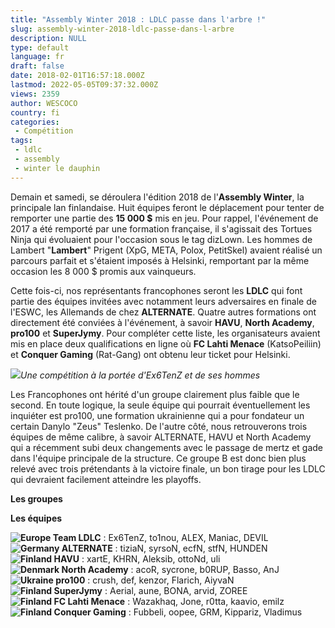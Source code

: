 ```yaml
---
title: "Assembly Winter 2018 : LDLC passe dans l'arbre !"
slug: assembly-winter-2018-ldlc-passe-dans-l-arbre
description: NULL
type: default
language: fr
draft: false
date: 2018-02-01T16:57:18.000Z
lastmod: 2022-05-05T09:37:32.000Z
views: 2359
author: WESCOCO
country: fi
categories:
 - Compétition
tags:
 - ldlc
 - assembly
 - winter le dauphin
---
```

Demain et samedi, se déroulera l'édition 2018 de l'**Assembly Winter**, la principale lan finlandaise. Huit équipes feront le déplacement pour tenter de remporter une partie des **15 000 $** mis en jeu. Pour rappel, l'événement de 2017 a été remporté par une formation française, il s'agissait des Tortues Ninja qui évoluaient pour l'occasion sous le tag dizLown. Les hommes de Lambert "**Lambert**" Prigent (XpG, META, Polox, PetitSkel) avaient réalisé un parcours parfait et s'étaient imposés à Helsinki, remportant par la même occasion les 8 000 $ promis aux vainqueurs.

Cette fois-ci, nos représentants francophones seront les **LDLC** qui font partie des équipes invitées avec notamment leurs adversaires en finale de l'ESWC, les Allemands de chez **ALTERNATE**. Quatre autres formations ont directement été conviées à l'événement, à savoir **HAVU**, **North Academy**, **pro100** et **SuperJymy**. Pour compléter cette liste, les organisateurs avaient mis en place deux qualifications en ligne où **FC Lahti Menace** (KatsoPeiliin) et **Conquer Gaming** (Rat-Gang) ont obtenu leur ticket pour Helsinki. 

![](https://flickshot-ue.s3.eu-west-2.amazonaws.com/flickshot/article/5a7306ad791bd/images/DcbTyvJZzBz67BnkKxtaxrjpFK5IsaMdKQTIeoWk.jpeg)_Une compétition à la portée d'Ex6TenZ et de ses hommes_

Les Francophones ont hérité d'un groupe clairement plus faible que le second. En toute logique, la seule équipe qui pourrait éventuellement les inquiéter est pro100, une formation ukrainienne qui a pour fondateur un certain Danylo "Zeus" Teslenko⁠. De l'autre côté, nous retrouverons trois équipes de même calibre, à savoir ALTERNATE, HAVU et North Academy qui a récemment subi deux changements avec le passage de mertz et gade dans l'équipe principale de la structure. Ce groupe B est donc bien plus relevé avec trois prétendants à la victoire finale, un bon tirage pour les LDLC qui devraient facilement atteindre les playoffs.

**Les groupes**

  
**Les équipes**

**![Europe](/images/countries/eu.svg)⁠ Team LDLC** : Ex6TenZ, to1nou, ALEX, Maniac, DEVIL⁠  
**![Germany](/images/countries/de.svg)⁠ ALTERNATE** : tiziaN, syrsoN, ecfN, stfN, HUNDEN  
**![Finland](/images/countries/fi.svg)⁠ HAVU** : xartE, KHRN, Aleksib, ottoNd, uli  
**![Denmark](/images/countries/dk.svg)⁠ North Academy** : acoR, sycrone, b0RUP, Basso, AnJ  
**![Ukraine](/images/countries/ua.svg)⁠ pro100** : crush, def, kenzor, Flarich, AiyvaN  
**![Finland](/images/countries/fi.svg)⁠ SuperJymy** : Aerial, aune, BONA, arvid, ZOREE  
**![Finland](/images/countries/fi.svg)⁠ FC Lahti Menace** : Wazakhaq, Jone, r0tta, kaavio, emilz  
**![Finland](/images/countries/fi.svg)⁠ Conquer Gaming** : Fubbeli, oopee, GRM, Kippariz, Vladimus
